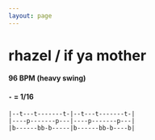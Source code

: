 ```yaml
---
layout: page
---
```


# rhazel / if ya mother

#### 96 BPM (heavy swing)
#### `-` = 1/16

```
|--t---t-------t-|--t---t-------t-|
|----p-------p---|----p-------p---|
|b------bb-b-----|b------bb-b----b|
```
